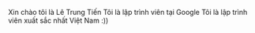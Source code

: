 Xin chào tôi là Lê Trung Tiến 
Tôi là lập trình viên tại Google
Tôi là lập trình viên xuất sắc nhất Việt Nam
:))
